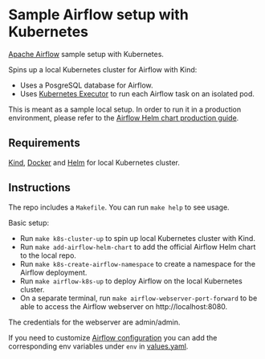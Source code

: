 # Sample Airflow setup with Kubernetes
[Apache Airflow](https://airflow.apache.org/) sample setup with Kubernetes.

Spins up a local Kubernetes cluster for Airflow with Kind:
  - Uses a PosgreSQL database for Airflow.
  - Uses [Kubernetes Executor](https://airflow.apache.org/docs/apache-airflow/stable/core-concepts/executor/kubernetes.html) to run each Airflow task on an isolated pod.

This is meant as a sample local setup. In order to run it in a production environment, please refer to the [Airflow Helm chart production guide](https://airflow.apache.org/docs/helm-chart/stable/production-guide.html).

## Requirements
[Kind](https://kind.sigs.k8s.io/), [Docker](https://www.docker.com/) and [Helm](https://helm.sh/) for local Kubernetes cluster.

## Instructions
The repo includes a `Makefile`. You can run `make help` to see usage.

Basic setup:
- Run `make k8s-cluster-up` to spin up local Kubernetes cluster with Kind.
- Run `make add-airflow-helm-chart` to add the official Airflow Helm chart to the local repo.
- Run `make k8s-create-airflow-namespace` to create a namespace for the Airflow deployment.
- Run `make airflow-k8s-up` to deploy Airflow on the local Kubernetes cluster.
- On a separate terminal, run `make airflow-webserver-port-forward` to be able to access the Airflow webserver on http://localhost:8080.

The credentials for the webserver are admin/admin.

If you need to customize [Airflow configuration](https://airflow.apache.org/docs/apache-airflow/stable/configurations-ref.html) you can add the corresponding env variables under `env` in [values.yaml](values.yaml).  
